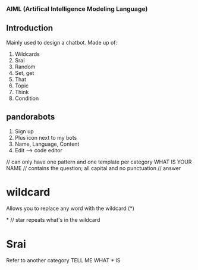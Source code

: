 ### AIML (Artifical Intelligence Modeling Language)

## Introduction
Mainly used to design a chatbot. 
Made up of:
1. Wildcards
2. Srai
3. Random
4. Set, get
5. That
6. Topic
7. Think
8. Condition

## pandorabots
1. Sign up
2. Plus icon next to my bots
3. Name, Language, Content
4. Edit --> code editor  

// can only have one pattern and one template per category
<category>
  <pattern>WHAT IS YOUR NAME</pattern>   // contains the question; all capital and no punctuation
  <template>My name is tutorial!</template>  // answer
</category>

# wildcard
Allows you to replace any word with the wildcard (*)

<category>
  <pattern>*</pattern>
  <template> <star index="2" /> </template> // star repeats what's in the wildcard
</category> 

# Srai
Refer to another category 
<category>
  <pattern>TELL ME WHAT * IS</pattern>
  <template><srai>WHAT IS <star></srai> </template>
</category>
